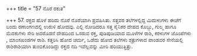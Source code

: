 +++
title = "57 ನೊರೆ ರಕುತ"

+++
57. ರಕ್ತದ ಹೊಳೆ ಹರಿದು ನೊರೆ ನೊರೆಯಾಗಿ ಪ್ರವಹಿಸಿತು. ಸತ್ತವರ ತಲೆಗಳಲ್ಲಿದ್ದ ಮಿದುಳುಗಳು ಈಚೆಗೆ ಬಂದು ರಣಾಂಗಣದಲ್ಲಿ ಉರುಳಿ ಹೋದವು. ಎಲ್ಲಿ ನೋಡಿದರೂ ಸತ್ತ ಸೈನಿಕರ ದೇಹದ ಕೊಬ್ಬು, ಗುಲ್ಮ ಹಾಗೂ ಮೆದಕುಗಳು ಸೇರಿ ಅದರೊಡನೆ ದೇಹದಿಂದ ಒಸರುವ ರಕ್ತ, ಪುಡಿಪುಡಿಯಾದ ಮೂಳೆಗಳ ರಾಶಿ, ಕರಳುಗಳ ಜೊಂಪೆಗಳು , ಮಾಂಸಖಂಡಗಳ ರಾಶಿ. ಕತ್ತರಿಸಿ ಹೋದ ಚರ್ಮ, ಒಡೆದು ಹೋದ ತಲೆಗಳು ಶತ್ರುಗಳಾದ ಪಾಂಡವರ ಸೇನೆಯಲ್ಲಿ ರಾಶಿರಾಶಿಯಾಗಿ ತುಂಬಿಕೊಂಡಿದ್ದು ರಕ್ತದ ನದಿ ಇವೆಲ್ಲವನ್ನು ಮೀರಿ ಹರಿಯುತ್ತಿತ್ತು.